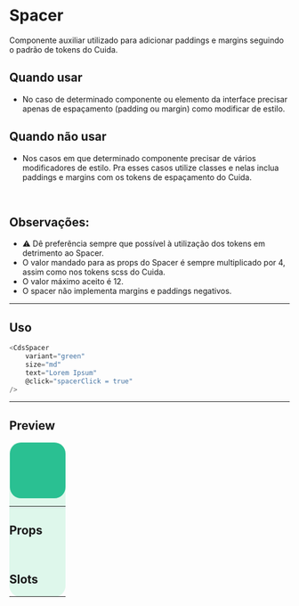 # Spacer

Componente auxiliar utilizado para adicionar paddings e margins seguindo o padrão de tokens do Cuida.

## Quando usar

- No caso de determinado componente ou elemento da interface precisar apenas de espaçamento (padding ou margin) como modificar de estilo.

## Quando não usar

- Nos casos em que determinado componente precisar de vários modificadores de estilo. Pra esses casos
utilize classes e nelas inclua paddings e margins com os tokens de espaçamento do Cuida.

<br />

## Observações:
- ⚠️ Dê preferência sempre que possível à utilização dos tokens em detrimento ao Spacer.
- O valor mandado para as props do Spacer é sempre multiplicado por 4, assim como nos tokens scss do Cuida.
- O valor máximo aceito é 12.
- O spacer não implementa margins e paddings negativos.

---

## Uso

```js
<CdsSpacer
	variant="green"
	size="md"
	text="Lorem Ipsum"
	@click="spacerClick = true"
/>
```

---

## Preview

<div style="width: fit-content; background-color: #def7eb; border-radius: 20px">
	<div
		style="padding: 0.5px; background-color: #def7eb; border-radius: 20px"
	>
		<PreviewContainer
			:component="CdsSpacer"
			:events="cdsSpacerEvents"
		>
			<div style="width: 100px; height: 100px; background-color: #2AC092; border-radius: 20px"/>
		</PreviewContainer>
	</div>
</div>

---

## Props

<APITable
	name="Spacer"
	section="props"
/>
<br />

## Slots

<APITable
	name="Spacer"
	section="slots"
/>

---

<script setup>
import CdsSpacer from '@/components/Spacer.vue';

const cdsSpacerEvents = [
	'spacer-click'
];
</script>
